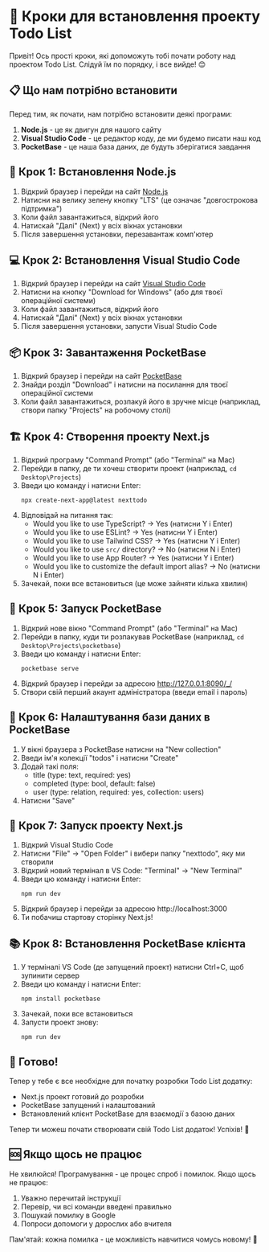 # 🚀 Кроки для встановлення проекту Todo List

Привіт! Ось прості кроки, які допоможуть тобі почати роботу над проектом Todo List. Слідуй їм по порядку, і все вийде! 😊

## 📋 Що нам потрібно встановити

Перед тим, як почати, нам потрібно встановити деякі програми:

1. **Node.js** - це як двигун для нашого сайту
2. **Visual Studio Code** - це редактор коду, де ми будемо писати наш код
3. **PocketBase** - це наша база даних, де будуть зберігатися завдання

## 🔧 Крок 1: Встановлення Node.js

1. Відкрий браузер і перейди на сайт [Node.js](https://nodejs.org/)
2. Натисни на велику зелену кнопку "LTS" (це означає "довгострокова підтримка")
3. Коли файл завантажиться, відкрий його
4. Натискай "Далі" (Next) у всіх вікнах установки
5. Після завершення установки, перезавантаж комп'ютер

## 💻 Крок 2: Встановлення Visual Studio Code

1. Відкрий браузер і перейди на сайт [Visual Studio Code](https://code.visualstudio.com/)
2. Натисни на кнопку "Download for Windows" (або для твоєї операційної системи)
3. Коли файл завантажиться, відкрий його
4. Натискай "Далі" (Next) у всіх вікнах установки
5. Після завершення установки, запусти Visual Studio Code

## 📦 Крок 3: Завантаження PocketBase

1. Відкрий браузер і перейди на сайт [PocketBase](https://pocketbase.io/docs/)
2. Знайди розділ "Download" і натисни на посилання для твоєї операційної системи
3. Коли файл завантажиться, розпакуй його в зручне місце (наприклад, створи папку "Projects" на робочому столі)

## 🏗️ Крок 4: Створення проекту Next.js

1. Відкрий програму "Command Prompt" (або "Terminal" на Mac)
2. Перейди в папку, де ти хочеш створити проект (наприклад, `cd Desktop\Projects`)
3. Введи цю команду і натисни Enter:
   ```
   npx create-next-app@latest nexttodo
   ```
4. Відповідай на питання так:
   - Would you like to use TypeScript? → Yes (натисни Y і Enter)
   - Would you like to use ESLint? → Yes (натисни Y і Enter)
   - Would you like to use Tailwind CSS? → Yes (натисни Y і Enter)
   - Would you like to use `src/` directory? → No (натисни N і Enter)
   - Would you like to use App Router? → Yes (натисни Y і Enter)
   - Would you like to customize the default import alias? → No (натисни N і Enter)
5. Зачекай, поки все встановиться (це може зайняти кілька хвилин)

## 🔌 Крок 5: Запуск PocketBase

1. Відкрий нове вікно "Command Prompt" (або "Terminal" на Mac)
2. Перейди в папку, куди ти розпакував PocketBase (наприклад, `cd Desktop\Projects\pocketbase`)
3. Введи цю команду і натисни Enter:
   ```
   pocketbase serve
   ```
4. Відкрий браузер і перейди за адресою http://127.0.0.1:8090/_/
5. Створи свій перший акаунт адміністратора (введи email і пароль)

## 📝 Крок 6: Налаштування бази даних в PocketBase

1. У вікні браузера з PocketBase натисни на "New collection"
2. Введи ім'я колекції "todos" і натисни "Create"
3. Додай такі поля:
   - title (type: text, required: yes)
   - completed (type: bool, default: false)
   - user (type: relation, required: yes, collection: users)
4. Натисни "Save"

## 🚀 Крок 7: Запуск проекту Next.js

1. Відкрий Visual Studio Code
2. Натисни "File" → "Open Folder" і вибери папку "nexttodo", яку ми створили
3. Відкрий новий термінал в VS Code: "Terminal" → "New Terminal"
4. Введи цю команду і натисни Enter:
   ```
   npm run dev
   ```
5. Відкрий браузер і перейди за адресою http://localhost:3000
6. Ти побачиш стартову сторінку Next.js!

## 📚 Крок 8: Встановлення PocketBase клієнта

1. У терміналі VS Code (де запущений проект) натисни Ctrl+C, щоб зупинити сервер
2. Введи цю команду і натисни Enter:
   ```
   npm install pocketbase
   ```
3. Зачекай, поки все встановиться
4. Запусти проект знову:
   ```
   npm run dev
   ```

## 🎉 Готово!

Тепер у тебе є все необхідне для початку розробки Todo List додатку:

- Next.js проект готовий до розробки
- PocketBase запущений і налаштований
- Встановлений клієнт PocketBase для взаємодії з базою даних

Тепер ти можеш почати створювати свій Todo List додаток! Успіхів! 🚀

## 🆘 Якщо щось не працює

Не хвилюйся! Програмування - це процес спроб і помилок. Якщо щось не працює:

1. Уважно перечитай інструкції
2. Перевір, чи всі команди введені правильно
3. Пошукай помилку в Google
4. Попроси допомоги у дорослих або вчителя

Пам'ятай: кожна помилка - це можливість навчитися чомусь новому! 🌟 